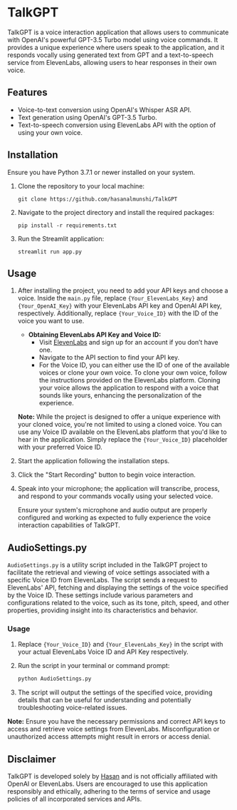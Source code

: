 # TalkGPT

TalkGPT is a voice interaction application that allows users to communicate with OpenAI's powerful GPT-3.5 Turbo model using voice commands. It provides a unique experience where users speak to the application, and it responds vocally using generated text from GPT and a text-to-speech service from ElevenLabs, allowing users to hear responses in their own voice.

## Features

- Voice-to-text conversion using OpenAI's Whisper ASR API.
- Text generation using OpenAI's GPT-3.5 Turbo.
- Text-to-speech conversion using ElevenLabs API with the option of using your own voice.

## Installation

Ensure you have Python 3.7.1 or newer installed on your system.

1. Clone the repository to your local machine:
    ```shell
    git clone https://github.com/hasanalmunshi/TalkGPT
    ```
2. Navigate to the project directory and install the required packages:
    ```shell
    pip install -r requirements.txt
    ```
3. Run the Streamlit application:
    ```shell
    streamlit run app.py
    ```
## Usage

1. After installing the project, you need to add your API keys and choose a voice. Inside the `main.py` file, replace `{Your_ElevenLabs_Key}` and `{Your_OpenAI_Key}` with your ElevenLabs API key and OpenAI API key, respectively. Additionally, replace `{Your_Voice_ID}` with the ID of the voice you want to use.

    - **Obtaining ElevenLabs API Key and Voice ID:**
      - Visit [ElevenLabs](https://www.elevenlabs.io/) and sign up for an account if you don’t have one.
      - Navigate to the API section to find your API key.
      - For the Voice ID, you can either use the ID of one of the available voices or clone your own voice. To clone your own voice, follow the instructions provided on the ElevenLabs platform. Cloning your voice allows the application to respond with a voice that sounds like yours, enhancing the personalization of the experience.

    **Note:** While the project is designed to offer a unique experience with your cloned voice, you're not limited to using a cloned voice. You can use any Voice ID available on the ElevenLabs platform that you'd like to hear in the application. Simply replace the `{Your_Voice_ID}` placeholder with your preferred Voice ID.

3. Start the application following the installation steps.
4. Click the "Start Recording" button to begin voice interaction.
5. Speak into your microphone; the application will transcribe, process, and respond to your commands vocally using your selected voice.

    Ensure your system's microphone and audio output are properly configured and working as expected to fully experience the voice interaction capabilities of TalkGPT.

## AudioSettings.py

`AudioSettings.py` is a utility script included in the TalkGPT project to facilitate the retrieval and viewing of voice settings associated with a specific Voice ID from ElevenLabs. The script sends a request to ElevenLabs' API, fetching and displaying the settings of the voice specified by the Voice ID. These settings include various parameters and configurations related to the voice, such as its tone, pitch, speed, and other properties, providing insight into its characteristics and behavior.

### Usage

1. Replace `{Your_Voice_ID}` and `{Your_ElevenLabs_Key}` in the script with your actual ElevenLabs Voice ID and API Key respectively.
   
2. Run the script in your terminal or command prompt:

    ```bash
    python AudioSettings.py
    ```

3. The script will output the settings of the specified voice, providing details that can be useful for understanding and potentially troubleshooting voice-related issues.


**Note:** Ensure you have the necessary permissions and correct API keys to access and retrieve voice settings from ElevenLabs. Misconfiguration or unauthorized access attempts might result in errors or access denial.



## Disclaimer

TalkGPT is developed solely by [Hasan](https://github.com/hasanalmunshi) and is not officially affiliated with OpenAI or ElevenLabs. Users are encouraged to use this application responsibly and ethically, adhering to the terms of service and usage policies of all incorporated services and APIs.
